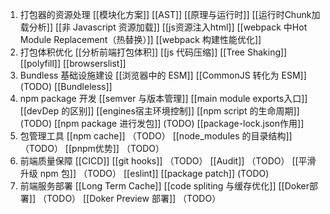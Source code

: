 1. 打包器的资源处理
[[模块化方案]] 
[[AST]]
[[原理与运行时]]
[[运行时Chunk加载分析]]
[[非 Javascript 资源加载]]
[[js资源注入html]]
[[webpack 中Hot Module Replacement（热替换）]]
[[webpack 构建性能优化]]
2. 打包体积优化
[[分析前端打包体积]]
[[js 代码压缩]]
[[Tree Shaking]]
[[polyfill]]
[[browserslist]]
3. Bundless 基础设施建设
[[浏览器中的 ESM]]
[[CommonJS 转化为 ESM]]   (TODO)
[[Bundleless]]
4. npm package 开发
[[semver 与版本管理]]
[[main module exports入口]]
[[devDep 的区别]]
[[engines宿主环境控制]]
[[npm script 的生命周期]]   (TODO)
[[npm package 进行发包]]    (TODO)
[[package-lock.json作用]]
5. 包管理工具
[[npm cache]]   （TODO）
[[node_modules 的目录结构]]   （TODO）
[[pnpm优势]]   （TODO）
6. 前端质量保障
[[CICD]]
[[git hooks]]   （TODO）
[[Audit]]   （TODO）
[[平滑升级 npm 包]]   （TODO）
[[eslint]]
[[package patch]]   (TODO)
7. 前端服务部署
[[Long Term Cache]]
[[code spliting 与缓存优化]]
[[Doker部署]]   （TODO）
[[Doker Preview 部署]]   （TODO）

